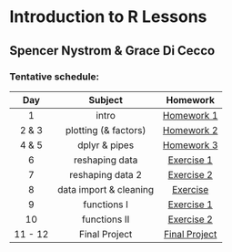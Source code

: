 # Introduction to R Lessons
## Spencer Nystrom & Grace Di Cecco

### Tentative schedule:
|Day | Subject | Homework |
|:--:|:---:|:------------:|
|1  |intro | [Homework 1](https://github.com/UNC-HLC-R-Intro/lessons/blob/master/class_introduction/Homework1.Rmd) |
|2 & 3  |plotting (& factors) | [Homework 2](https://github.com/UNC-HLC-R-Intro/lessons/blob/master/intro_to_ggplot/HLC_intro_to_ggplot.md) |
|4 & 5  |dplyr & pipes |[Homework 3](https://github.com/UNC-HLC-R-Intro/lessons/blob/master/intro_to_dplyr/HLC_intro_to_dplyr.md) |
|6  |reshaping data |[Exercise 1](https://github.com/UNC-HLC-R-Intro/lessons/blob/master/reshaping_data/tidy_data_exercises_day1.md)|
|7  |reshaping data 2|[Exercise 2](https://github.com/UNC-HLC-R-Intro/lessons/blob/master/reshaping_data/tidy_data_exercises_day2.md)|
|8  |data import & cleaning |[Exercise](https://github.com/UNC-HLC-R-Intro/lessons/blob/master/data_import/data_import.md)|
|9  |functions I |[Exercise 1](https://github.com/UNC-HLC-R-Intro/lessons/blob/master/functions/functions_day1.md)|
|10  |functions II |[Exercise 2](https://github.com/UNC-HLC-R-Intro/lessons/blob/master/functions/functions_day2.md)|
|11 - 12 | Final Project |[Final Project](https://github.com/UNC-HLC-R-Intro/lessons/blob/master/mouse_project/project.md)|
